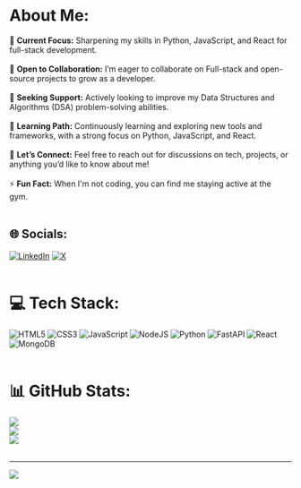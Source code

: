 # About Me: 
🔭 **Current Focus:** Sharpening my skills in Python, JavaScript, and React for full-stack development.<br><br>
👯 **Open to Collaboration:** I’m eager to collaborate on Full-stack and open-source projects to grow as a developer.<br><br>
🤝 **Seeking Support:** Actively looking to improve my Data Structures and Algorithms (DSA) problem-solving abilities.<br><br>
🌱 **Learning Path:** Continuously learning and exploring new tools and frameworks, with a strong focus on Python, JavaScript, and React.<br><br>
💬 **Let’s Connect:** Feel free to reach out for discussions on tech, projects, or anything you’d like to know about me!<br><br>
⚡ **Fun Fact:** When I'm not coding, you can find me staying active at the gym.<br><br>

## 🌐 Socials:
[![LinkedIn](https://img.shields.io/badge/LinkedIn-%230077B5.svg?logo=linkedin&logoColor=white)](https://linkedin.com/in/sharon-velikkakath/) [![X](https://img.shields.io/badge/X-black.svg?logo=X&logoColor=white)](https://x.com/_VSharon1_)
<br><br>

# 💻 Tech Stack:
![HTML5](https://img.shields.io/badge/html5-%23E34F26.svg?style=for-the-badge&logo=html5&logoColor=white)
![CSS3](https://img.shields.io/badge/css3-%231572B6.svg?style=for-the-badge&logo=css3&logoColor=white) 
![JavaScript](https://img.shields.io/badge/javascript-%23323330.svg?style=for-the-badge&logo=javascript&logoColor=%23F7DF1E)
![NodeJS](https://img.shields.io/badge/node.js-6DA55F?style=for-the-badge&logo=node.js&logoColor=white)
![Python](https://img.shields.io/badge/python-3670A0?style=for-the-badge&logo=python&logoColor=ffdd54) 
![FastAPI](https://img.shields.io/badge/FastAPI-005571?style=for-the-badge&logo=fastapi) 
![React](https://img.shields.io/badge/react-%2320232a.svg?style=for-the-badge&logo=react&logoColor=%2361DAFB)
![MongoDB](https://img.shields.io/badge/MongoDB-%234ea94b.svg?style=for-the-badge&logo=mongodb&logoColor=white)
<br><br>

# 📊 GitHub Stats:
![](https://github-readme-stats.vercel.app/api?username=vsharon1&theme=github_dark&hide_border=false&include_all_commits=true&count_private=true)<br/>
![](https://github-readme-streak-stats.herokuapp.com/?user=vsharon1&theme=github_dark&hide_border=false)<br/>
![](https://github-readme-stats.vercel.app/api/top-langs/?username=vsharon1&theme=github_dark&hide_border=false&include_all_commits=true&count_private=true&layout=compact)
<br><br>

---
[![](https://visitcount.itsvg.in/api?id=vsharon1&icon=7&color=1)](https://visitcount.itsvg.in)
